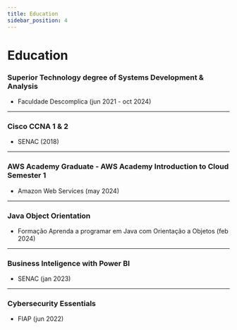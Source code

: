```yaml
---
title: Education
sidebar_position: 4
---
```


# Education

### Superior Technology degree of Systems Development & Analysis
- Faculdade Descomplica (jun 2021 - oct 2024)

---

### Cisco CCNA 1 & 2
- SENAC (2018)

---

### AWS Academy Graduate - AWS Academy Introduction to Cloud Semester 1
- Amazon Web Services (may 2024)

---

### Java Object Orientation
- Formação Aprenda a programar em Java com Orientação a Objetos (feb 2024)

---

### Business Inteligence with Power BI
- SENAC (jan 2023)

---

### Cybersecurity Essentials
- FIAP (jun 2022)